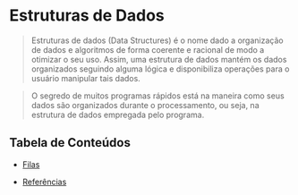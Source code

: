 # Estruturas de Dados

> Estruturas de dados (Data Structures) é o nome dado a organização de dados e algoritmos de forma coerente e racional de modo a otimizar o seu uso. Assim, uma estrutura de dados mantém os dados organizados seguindo alguma lógica e disponibiliza operações para o usuário manipular tais dados.

> O segredo de muitos programas rápidos está na maneira como seus dados são organizados durante o processamento, ou seja, na estrutura de dados empregada pelo programa.

## Tabela de Conteúdos

- [Filas](conteudo/filas.md)

- [Referências](conteudo/referencias.md)
